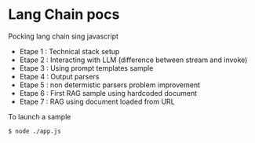 # Lang Chain pocs
Pocking lang chain sing javascript

* Etape 1 : Technical stack setup
* Etape 2 : Interacting with LLM (difference between stream and invoke)
* Etape 3 : Using prompt templates sample
* Etape 4 : Output parsers
* Etape 5 : non determistic parsers problem improvement
* Etape 6 : First RAG sample using hardcoded document
* Etape 7 : RAG using document loaded from URL

To launch a sample
```console
$ node ./app.js
```
